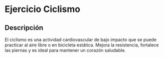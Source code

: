 # Ejercicio Ciclismo 

## Descripción

El ciclismo es una actividad cardiovascular de bajo impacto que se puede practicar al aire libre o en bicicleta estática. Mejora la resistencia, fortalece las piernas y es ideal para mantener un corazón saludable.

